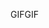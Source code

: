 <span data-ttu-id="0dabc-101">GIF</span><span class="sxs-lookup"><span data-stu-id="0dabc-101">GIF</span></span>